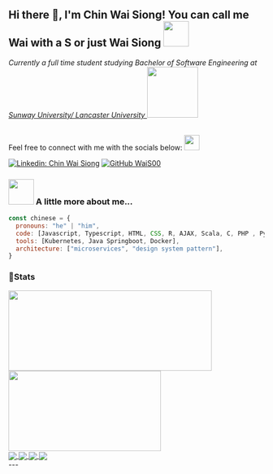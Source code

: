 <h2> Hi there 👋, I'm Chin Wai Siong! You can call me Wai with a S or just Wai Siong <img src="https://media.giphy.com/media/mGcNjsfWAjY5AEZNw6/giphy.gif" width="50"></h2>
<p><em>Currently a full time student studying Bachelor of Software Engineering at <br> <a href="https://university.sunway.edu.my/">Sunway University/ Lancaster University </a><img src="https://media.giphy.com/media/ntnQSi5g292crMIZbW/giphy.gif" width="100"></br>
</em></p>

<br>Feel free to connect with me with the socials below: <img src="https://media.giphy.com/media/MHjWmx8lNEkVV4m1BX/giphy.gif" width="30"><br>


[![Linkedin: Chin Wai Siong](https://img.shields.io/badge/-waisiong00-blue?style=flat-square&logo=Linkedin&logoColor=white&link=https://www.linkedin.com/in/waisiong00/)](https://www.linkedin.com/in/waisiong00/)
[![GitHub WaiS00](https://img.shields.io/github/followers/WaiS00?label=follow&style=social)](https://github.com/WaiS00)


### <img src="https://media.giphy.com/media/kuWN0iF9BLQKk/giphy.gif" width="50"> A little more about me...  

```javascript
const chinese = {
  pronouns: "he" | "him",
  code: [Javascript, Typescript, HTML, CSS, R, AJAX, Scala, C, PHP , Python, Java],
  tools: [Kubernetes, Java Springboot, Docker],
  architecture: ["microservices", "design system pattern"],
}
```

### 🚦Stats
<div>
  <span><img align="center" width="400px" height="158px" src="https://github-readme-stats.vercel.app/api?username=WaiS00&theme=highcontrast&show_icons=true" /></span>
  <span><img align="center" width="300px" height="158px" src="https://github-readme-stats.vercel.app/api/top-langs/?username=WaiS00&theme=highcontrast&layout=compact&langs_count=10" /></span>
</div>
<div>
    <a href="https://github.com/WaiS00/hotel-mania-hms">
    <img align="center" src="https://github-readme-stats.vercel.app/api/pin/?username=WaiS00&theme=highcontrast&repo=hotel-mania-hms" />
  </a>
  <a href="https://github.com/WaiS00/Settle-lah-mobile-application">
    <img align="center" src="https://github-readme-stats.vercel.app/api/pin/?username=WaiS00&theme=highcontrast&repo=Settle-lah-mobile-application" />
  </a>
  <a href="https://github.com/WaiS00/cannon-studio">
    <img align="center" src="https://github-readme-stats.vercel.app/api/pin/?username=WaiS00&theme=highcontrast&repo=cannon-studio" />
  </a>
  <a href="https://github.com/WaiS00/binary-search-tree">
    <img align="center" src="https://github-readme-stats.vercel.app/api/pin/?username=WaiS00&theme=highcontrast&repo=binary-search-tree" />
  </a>
</div>
---
